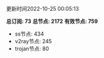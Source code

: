 更新时间2022-10-25 00:05:13

**总订阅: 73**
**总节点: 2172**
**有效节点: 759**
- ss节点: 434
- v2ray节点: 245
- trojan节点: 80

